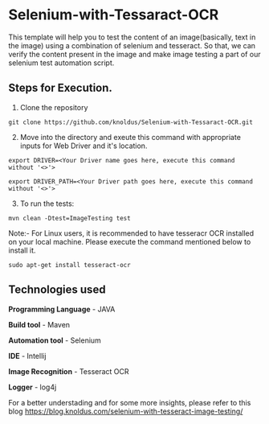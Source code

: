 # Selenium-with-Tessaract-OCR

This template will help you to test the content of an image(basically, text in the image) using a combination of selenium and tesseract. So that, we can verify the content present in the image and make image testing a part of our selenium test automation script.


## Steps for Execution.

1. Clone the repository 

`git clone https://github.com/knoldus/Selenium-with-Tessaract-OCR.git`

2. Move into the directory and exeute this command with appropriate inputs for Web Driver and it's location.

`export DRIVER=<Your Driver name goes here, execute this command without '<>'>`


`export DRIVER_PATH=<Your Driver path goes here, execute this command without '<>'>`

3. To run the tests:

`mvn clean -Dtest=ImageTesting test`

Note:- For Linux users, it is recommended to have tesseracr OCR installed on your local machine. Please execute the command mentioned below to install it.

`sudo apt-get install tesseract-ocr`


## Technologies used

**Programming Language** - JAVA

**Build tool** - Maven

**Automation tool** - Selenium

**IDE** - Intellij

**Image Recognition** - Tesseract OCR

**Logger** - log4j



For a better understading and for some more insights, please refer to this blog
https://blog.knoldus.com/selenium-with-tesseract-image-testing/
